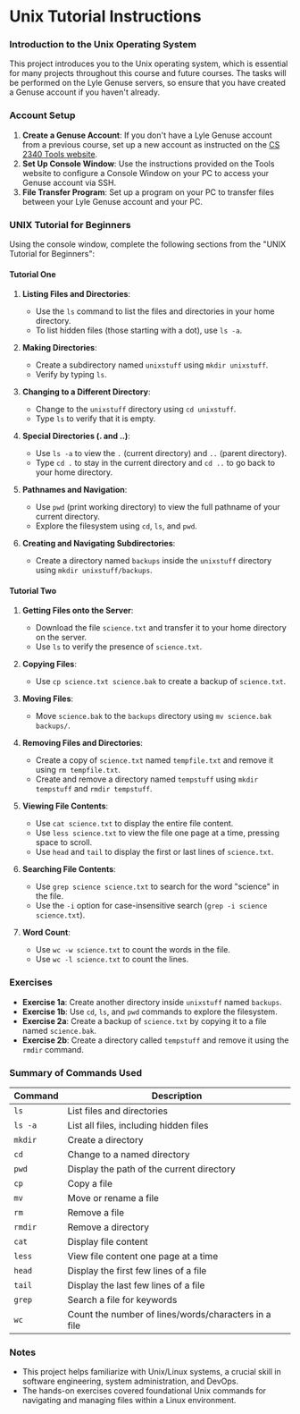 # Unix Tutorial Instructions

### Introduction to the Unix Operating System
This project introduces you to the Unix operating system, which is essential for many projects throughout this course and future courses. The tasks will be performed on the Lyle Genuse servers, so ensure that you have created a Genuse account if you haven't already.

### Account Setup
1. **Create a Genuse Account**: If you don't have a Lyle Genuse account from a previous course, set up a new account as instructed on the [CS 2340 Tools website](https://s2.smu.edu/~manikas/Courses/CS2340_Tools/CS2340_Tools.html).
2. **Set Up Console Window**: Use the instructions provided on the Tools website to configure a Console Window on your PC to access your Genuse account via SSH.
3. **File Transfer Program**: Set up a program on your PC to transfer files between your Lyle Genuse account and your PC.

### UNIX Tutorial for Beginners
Using the console window, complete the following sections from the "UNIX Tutorial for Beginners":

#### **Tutorial One**
1. **Listing Files and Directories**:
   - Use the `ls` command to list the files and directories in your home directory.
   - To list hidden files (those starting with a dot), use `ls -a`.

2. **Making Directories**:
   - Create a subdirectory named `unixstuff` using `mkdir unixstuff`.
   - Verify by typing `ls`.

3. **Changing to a Different Directory**:
   - Change to the `unixstuff` directory using `cd unixstuff`.
   - Type `ls` to verify that it is empty.

4. **Special Directories (. and ..)**:
   - Use `ls -a` to view the `.` (current directory) and `..` (parent directory).
   - Type `cd .` to stay in the current directory and `cd ..` to go back to your home directory.

5. **Pathnames and Navigation**:
   - Use `pwd` (print working directory) to view the full pathname of your current directory.
   - Explore the filesystem using `cd`, `ls`, and `pwd`.

6. **Creating and Navigating Subdirectories**:
   - Create a directory named `backups` inside the `unixstuff` directory using `mkdir unixstuff/backups`.

#### **Tutorial Two**
1. **Getting Files onto the Server**:
   - Download the file `science.txt` and transfer it to your home directory on the server.
   - Use `ls` to verify the presence of `science.txt`.

2. **Copying Files**:
   - Use `cp science.txt science.bak` to create a backup of `science.txt`.

3. **Moving Files**:
   - Move `science.bak` to the `backups` directory using `mv science.bak backups/`.

4. **Removing Files and Directories**:
   - Create a copy of `science.txt` named `tempfile.txt` and remove it using `rm tempfile.txt`.
   - Create and remove a directory named `tempstuff` using `mkdir tempstuff` and `rmdir tempstuff`.

5. **Viewing File Contents**:
   - Use `cat science.txt` to display the entire file content.
   - Use `less science.txt` to view the file one page at a time, pressing space to scroll.
   - Use `head` and `tail` to display the first or last lines of `science.txt`.

6. **Searching File Contents**:
   - Use `grep science science.txt` to search for the word "science" in the file.
   - Use the `-i` option for case-insensitive search (`grep -i science science.txt`).

7. **Word Count**:
   - Use `wc -w science.txt` to count the words in the file.
   - Use `wc -l science.txt` to count the lines.

### Exercises
- **Exercise 1a**: Create another directory inside `unixstuff` named `backups`.
- **Exercise 1b**: Use `cd`, `ls`, and `pwd` commands to explore the filesystem.
- **Exercise 2a**: Create a backup of `science.txt` by copying it to a file named `science.bak`.
- **Exercise 2b**: Create a directory called `tempstuff` and remove it using the `rmdir` command.

### Summary of Commands Used
| Command | Description |
|---------|-------------|
| `ls` | List files and directories |
| `ls -a` | List all files, including hidden files |
| `mkdir` | Create a directory |
| `cd` | Change to a named directory |
| `pwd` | Display the path of the current directory |
| `cp` | Copy a file |
| `mv` | Move or rename a file |
| `rm` | Remove a file |
| `rmdir` | Remove a directory |
| `cat` | Display file content |
| `less` | View file content one page at a time |
| `head` | Display the first few lines of a file |
| `tail` | Display the last few lines of a file |
| `grep` | Search a file for keywords |
| `wc` | Count the number of lines/words/characters in a file |

### Notes
- This project helps familiarize with Unix/Linux systems, a crucial skill in software engineering, system administration, and DevOps.
- The hands-on exercises covered foundational Unix commands for navigating and managing files within a Linux environment.
